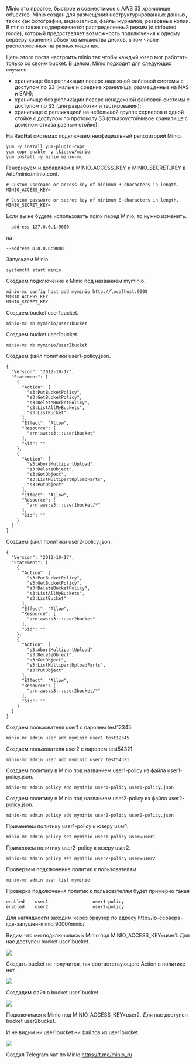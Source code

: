 Minio это простое, быстрое и совместимое с AWS S3 хранилище объектов. Minio создан для размещения неструктурированных данных, таких как фотографии, видеозаписи, файлы журналов, резервные копии. В minio также поддерживается распределенный режим (distributed mode), который предоставляет возможность подключения к одному серверу хранения объектов множества дисков, в том числе расположенных на разных машинах.

Цель этого поста настроить minio так чтобы каждый юзер мог работать только со своим bucket.
<cut />
В целом, Minio подходит для следующих случаев:

- хранилище без репликации поверх надежной файловой системы с доступом по S3 (малые и средние хранилища, размещенные на NAS и SAN);
- хранилище без репликации поверх ненадежной файловой системы с доступом по S3 (для разработки и тестирования);
- хранилище с репликацией на небольшой группе серверов в одной стойке с доступом по протоколу S3 (отказоустойчивое хранилище с доменом отказа равным стойке).

На RedHat системах подключаем неофициальный репозиторий Minio.
```
yum -y install yum-plugin-copr
yum copr enable -y lkiesow/minio
yum install -y minio minio-mc
```
Генерируем и добавляем в MINIO_ACCESS_KEY и MINIO_SECRET_KEY в /etc/minio/minio.conf.
```
# Custom username or access key of minimum 3 characters in length.
MINIO_ACCESS_KEY=

# Custom password or secret key of minimum 8 characters in length.
MINIO_SECRET_KEY=
```

Если вы не будете использовать nginx перед Minio, то нужно изменить.
```
--address 127.0.0.1:9000
```
на
```
--address 0.0.0.0:9000
```

Запускаем Minio.
```
systemctl start minio
```

Создаем подключение к Minio под названием myminio.
```
minio-mc config host add myminio http://localhost:9000 MINIO_ACCESS_KEY 
MINIO_SECRET_KEY
```

Создаем bucket user1bucket.
```
minio-mc mb myminio/user1bucket
```

Создаем bucket user1bucket.
```
minio-mc mb myminio/user2bucket
```

Создаем файл политики user1-policy.json.
```
{
  "Version": "2012-10-17",
  "Statement": [
    {
      "Action": [
        "s3:PutBucketPolicy",
        "s3:GetBucketPolicy",
        "s3:DeleteBucketPolicy",
        "s3:ListAllMyBuckets",
        "s3:ListBucket"
      ],
      "Effect": "Allow",
      "Resource": [
        "arn:aws:s3:::user1bucket"
      ],
      "Sid": ""
    },
    {
      "Action": [
        "s3:AbortMultipartUpload",
        "s3:DeleteObject",
        "s3:GetObject",
        "s3:ListMultipartUploadParts",
        "s3:PutObject"
      ],
      "Effect": "Allow",
      "Resource": [
        "arn:aws:s3:::user1bucket/*"
      ],
      "Sid": ""
    }
  ]
}
```

Создаем файл политики user2-policy.json.
```
{
  "Version": "2012-10-17",
  "Statement": [
    {
      "Action": [
        "s3:PutBucketPolicy",
        "s3:GetBucketPolicy",
        "s3:DeleteBucketPolicy",
        "s3:ListAllMyBuckets",
        "s3:ListBucket"
      ],
      "Effect": "Allow",
      "Resource": [
        "arn:aws:s3:::user2bucket"
      ],
      "Sid": ""
    },
    {
      "Action": [
        "s3:AbortMultipartUpload",
        "s3:DeleteObject",
        "s3:GetObject",
        "s3:ListMultipartUploadParts",
        "s3:PutObject"
      ],
      "Effect": "Allow",
      "Resource": [
        "arn:aws:s3:::user2bucket/*"
      ],
      "Sid": ""
    }
  ]
}
```

Создаем пользователя user1 с паролем test12345.
```
minio-mc admin user add myminio user1 test12345
```

Создаем пользователя user2 с паролем test54321.
```
minio-mc admin user add myminio user2 test54321
```

Создаем политику в Minio под названием user1-policy из файла user1-policy.json.
```
minio-mc admin policy add myminio user1-policy user1-policy.json
```

Создаем политику в Minio под названием user2-policy из файла user2-policy.json.
```
minio-mc admin policy add myminio user2-policy user2-policy.json
```

Применяем политику user1-policy к юзеру user1.
```
minio-mc admin policy set myminio user1-policy user=user1
```

Применяем политику user2-policy к юзеру user2.
```
minio-mc admin policy set myminio user2-policy user=user2
```

Проверяем подключение политик к пользователям
```
minio-mc admin user list myminio
```
Проверка подключения политик к пользователям будет примерно такая
```
enabled    user1                 user1-policy
enabled    user2                 user2-policy
```

Для наглядности заходим через браузер по адресу http://ip-сервера-где-запущен-minio:9000/minio/

Видим что мы подключились к Minio под MINIO_ACCESS_KEY=user1. Для нас доступен bucket user1bucket.

![](https://habrastorage.org/webt/hp/xs/kz/hpxskzoxakkwtr5czrforp3ay60.png)

Создать bucket не получится, так соответствующего Action в политике нет.

![](https://habrastorage.org/webt/wi/ox/j2/wioxj2oadnwmplczoqly3hcdaly.png)

Создадим файл в bucket user1bucket.

![](https://habrastorage.org/webt/23/_6/o7/23_6o7onuqt5iycguk1bjvlqoyy.png)

Подключимся к Minio под MINIO_ACCESS_KEY=user2. Для нас доступен bucket user2bucket.

И не видим ни user1bucket ни файлов из user1bucket.

![](https://habrastorage.org/webt/z7/il/no/z7ilnonujyycvxx_rukael-kkra.png)

Создал Telegram чат по Minio https://t.me/minio_ru
